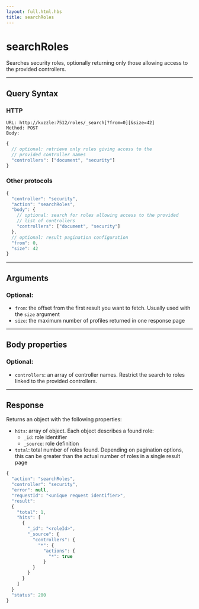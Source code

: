 ```yaml
---
layout: full.html.hbs
title: searchRoles
---
```


# searchRoles

Searches security roles, optionally returning only those allowing access to the provided controllers.

---

## Query Syntax

### HTTP

```http
URL: http://kuzzle:7512/roles/_search[?from=0][&size=42]
Method: POST  
Body:
```

```js
{
  // optional: retrieve only roles giving access to the
  // provided controller names
  "controllers": ["document", "security"]
}
```

### Other protocols

```js
{
  "controller": "security",
  "action": "searchRoles",
  "body": {
    // optional: search for roles allowing access to the provided
    // list of controllers
    "controllers": ["document", "security"]
  },
  // optional: result pagination configuration
  "from": 0,
  "size": 42
}
```

---

## Arguments

### Optional:

* `from`: the offset from the first result you want to fetch.  Usually used with the `size` argument
* `size`: the maximum number of profiles returned in one response page

---

## Body properties

### Optional:

* `controllers`: an array of controller names. Restrict the search to roles linked to the provided controllers.

---

## Response

Returns an object with the following properties:

* `hits`: array of object. Each object describes a found role:
  * `_id`: role identifier
  * `_source`: role definition
* `total`: total number of roles found. Depending on pagination options, this can be greater than the actual number of roles in a single result page

```javascript
{
  "action": "searchRoles",
  "controller": "security",
  "error": null,
  "requestId": "<unique request identifier>",
  "result": 
  {
    "total": 1,
    "hits": [
      {
        "_id": "<roleId>",
        "_source": {
          "controllers": {
            "*": {
              "actions": {
                "*": true
              }
          }
        }
      }
    ]
  }
  "status": 200
}
```
